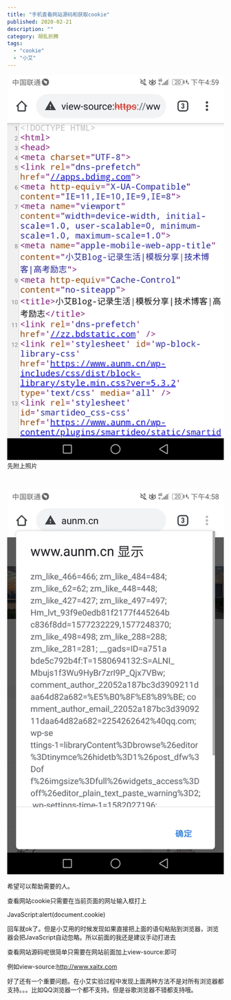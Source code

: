 ```yaml
---
title: "手机查看网站源码和获取cookie"
published: 2020-02-21
description: ""
category: 胡乱折腾
tags: 
  - "cookie"
  - "小艾"
---
```


![](assets/0dc51acf37dccfc.jpg)先附上照片

 

![](assets/dd46525b8d603dc.jpg)

希望可以帮助需要的人。

查看网站cookie只需要在当前页面的网址输入框打上

JavaScript:alert(document.cookie)

回车就ok了。但是小艾用的时候发现如果直接把上面的语句粘贴到浏览器，浏览器会把JavaScript自动忽略。所以前面的我还是建议手动打进去

查看网站源码呢很简单只需要在网站前面加上view-source:即可

例如view-source:http://www.xaitx.com

好了还有一个重要问题。在小艾实验过程中发现上面两种方法不是对所有浏览器都支持。。。比如QQ浏览器一个都不支持。但是谷歌浏览器不错都支持哦。
